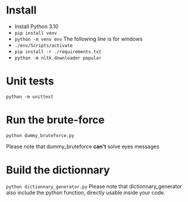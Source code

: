 # Install

-   Install Python 3.10
-   `pip install venv`
-   `python -m venv env`
    The following _line_ is for windows
-   `./env/Scripts/activate`
-   `pip install -r ./requirements.txt`
-   `python -m nltk.downloader popular`

# Unit tests

`python -m unittest`

# Run the brute-force

`python dummy_bruteforce.py`

Please note that dummy_bruteforce **can't** solve eyes messages

# Build the dictionnary

`python dictionnary_generator.py`
Please note that dictionnary_generator also include the python function, directly usable inside your code.
